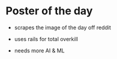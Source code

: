 # Poster of the day

* scrapes the image of the day off reddit

* uses rails for total overkill

* needs more AI & ML
